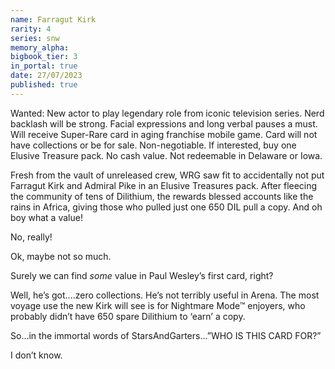 ```yaml
---
name: Farragut Kirk
rarity: 4
series: snw
memory_alpha:
bigbook_tier: 3
in_portal: true
date: 27/07/2023
published: true
---
```


Wanted: New actor to play legendary role from iconic television series. Nerd backlash will be strong. Facial expressions and long verbal pauses a must. Will receive Super-Rare card in aging franchise mobile game. Card will not have collections or be for sale. Non-negotiable. If interested, buy one Elusive Treasure pack. No cash value. Not redeemable in Delaware or Iowa.  

Fresh from the vault of unreleased crew, WRG saw fit to accidentally not put Farragut Kirk and Admiral Pike in an Elusive Treasures pack. After fleecing the community of tens of Dilithium, the rewards blessed accounts like the rains in Africa, giving those who pulled just one 650 DIL pull a copy. And oh boy what a value!

No, really!  

Ok, maybe not so much.

Surely we can find *some* value in Paul Wesley’s first card, right?

Well, he’s got....zero collections.  He’s not terribly useful in Arena.  The most voyage use the new Kirk will see is for Nightmare Mode™ enjoyers, who probably didn’t have 650 spare Dilithium to ‘earn’ a copy.

So...in the immortal words of StarsAndGarters...”WHO IS THIS CARD FOR?”

I don’t know.
